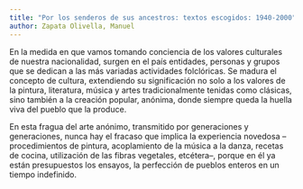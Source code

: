 ```yaml
---
title: "Por los senderos de sus ancestros: textos escogidos: 1940-2000"
author: Zapata Olivella, Manuel
---
```

<div data-schema-version="8"><p>En la medida en que vamos tomando conciencia de los valores culturales de nuestra nacionalidad, surgen en el país entidades, personas y grupos que se dedican a las más variadas actividades folclóricas. Se madura el concepto de cultura, extendiendo su significación no solo a los valores de la pintura, literatura, música y artes tradicionalmente tenidas como clásicas, sino también a la creación popular, anónima, donde siempre queda la huella viva del pueblo que la produce.</p> <p>En esta fragua del arte anónimo, transmitido por generaciones y generaciones, nunca hay el fracaso que implica la experiencia novedosa –procedimientos de pintura, acoplamiento de la música a la danza, recetas de cocina, utilización de las fibras vegetales, etcétera–, porque en él ya están presupuestos los ensayos, la perfección de pueblos enteros en un tiempo indefinido.</p> </div>
